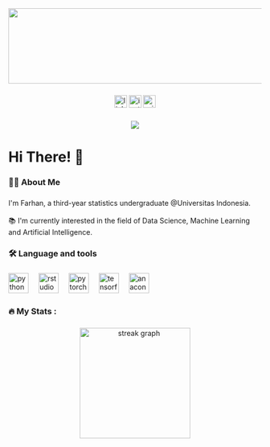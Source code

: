 <div align="center">
  <img src="https://media.giphy.com/media/v1.Y2lkPTc5MGI3NjExdjZyNmN1d2U0eGd0aDdhOGdoeTRkaHZvNHFiNmY3dzYxbWtnNXR6ayZlcD12MV9pbnRlcm5hbF9naWZfYnlfaWQmY3Q9Zw/pUVOeIagS1rrqsYQJe/giphy.gif" width="2000" height="150" />
</div>

###

<div align="center">
  <img src="https://img.shields.io/static/v1?message=LinkedIn&logo=linkedin&label=&color=0077B5&logoColor=white&labelColor=&style=for-the-badge" height="25" alt="linkedin logo"  />
  <img src="https://img.shields.io/static/v1?message=Instagram&logo=instagram&label=&color=E4405F&logoColor=white&labelColor=&style=for-the-badge" height="25" alt="instagram logo"  />
  <img src="https://img.shields.io/static/v1?message=Outlook&logo=microsoft-outlook&label=&color=0078D4&logoColor=white&labelColor=&style=for-the-badge" height="25" alt="microsoft-outlook logo"  />
</div>

###

<div align="center">
  <img src="https://visitor-badge.laobi.icu/badge?page_id=farhanage.farhanage&"  />
</div>

###

<h1 align="left">Hi There! 👋</h1>

###

<h3 align="left">👩‍💻  About Me</h3>

###

<p align="left">I'm Farhan, a third-year statistics undergraduate @Universitas Indonesia. <br><br>📚 I'm currently interested in the field of Data Science, Machine Learning and Artificial Intelligence.</p>

###

<h3 align="left">🛠 Language and tools</h3>

###

<div align="left">
  <img src="https://cdn.jsdelivr.net/gh/devicons/devicon/icons/python/python-original.svg" height="40" alt="python logo"  />
  <img width="12" />
  <img src="https://cdn.jsdelivr.net/gh/devicons/devicon/icons/rstudio/rstudio-original.svg" height="40" alt="rstudio logo"  />
  <img width="12" />
  <img src="https://cdn.jsdelivr.net/gh/devicons/devicon/icons/pytorch/pytorch-original.svg" height="40" alt="pytorch logo"  />
  <img width="12" />
  <img src="https://cdn.jsdelivr.net/gh/devicons/devicon/icons/tensorflow/tensorflow-original.svg" height="40" alt="tensorflow logo"  />
  <img width="12" />
  <img src="https://cdn.jsdelivr.net/gh/devicons/devicon/icons/anaconda/anaconda-original.svg" height="40" alt="anaconda logo"  />
</div>

###

<h3 align="left">🔥   My Stats :</h3>

###

<div align="center">
  <img src="https://streak-stats.demolab.com?user=farhanage&locale=en&mode=daily&theme=dark&hide_border=false&border_radius=5&order=3" height="220" alt="streak graph"  />
</div>

###
